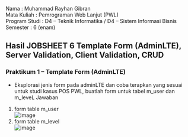 Nama : Muhammad Rayhan Gibran <br>
Mata Kuliah : Pemrograman Web Lanjut (PWL) <br>
Program Studi : D4 – Teknik Informatika / D4 – Sistem Informasi Bisnis <br>
Semester : 6 (enam)  <br>

## Hasil JOBSHEET 6 Template Form (AdminLTE), Server Validation, Client Validation, CRUD

### Praktikum 1 – Template Form (AdminLTE)
- Eksplorasi jenis form pada adminLTE dan coba terapkan yang sesuai untuk studi kasus 
POS PWL, buatlah form untuk tabel m_user dan m_leveL
Jawaban </br>
1. form table m_user </br>
![image](https://github.com/gbrn7/PWL_2024/assets/127575934/a403ffcf-67e9-4bae-85eb-27649577de99)
2. form table m_level </br>
![image](https://github.com/gbrn7/PWL_2024/assets/127575934/5a114852-1bfa-47fb-9871-3745dca2e613)




